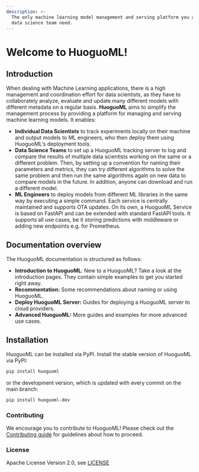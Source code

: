 ```yaml
---
description: >-
  The only machine learning model management and serving platform you and your
  data science team need.
---
```


# Welcome to HuoguoML!

## Introduction

When dealing with Machine Learning applications, there is a high management and coordination effort for data scientists, as they have to collaborately analyze, evaluate and update many different models with different metadata on a regular basis. **HuoguoML** aims to simplify the management process by providing a platform for managing and serving machine learning models. It enables:

* **Individual Data Scientists** to track experiments locally on their machine and output models to ML engineers, who then deploy them using HuoguoML's deployment tools.
* **Data Science Teams** to set up a HuoguoML tracking server to log and compare the results of multiple data scientists working on the same or a different problem. Then, by setting up a convention for naming their parameters and metrics, they can try different algorithms to solve the same problem and then run the same algorithms again on new data to compare models in the future. In addition, anyone can download and run a different model.
* **ML Engineers** to deploy models from different ML libraries in the same way by executing a simple command. Each service is centrally maintained and supports OTA updates. On its own, a HuoguoML Service is based on FastAPI and can be extended with standard FastAPI tools. It supports all use cases, be it storing predictions with middleware or adding new endpoints e.g. for Prometheus.

## Documentation overview

The HuoguoML documentation is structured as follows:

* **Introduction to HuoguoML**: New to a HuoguoML? Take a look at the introduction pages. They contain simple examples to get you started right away.
* **Recommentation:** Some recommendations about naming or using HuoguoML.
* **Deploy HuoguoML Server:** Guides for deploying a HuoguoML server to cloud providers.
* **Advanced HuoguoML:** More guides and examples for more advanced use cases.

## Installation

HuoguoML can be installed via PyPI. Install the stable version of HuoguoML via PyPI:

```bash
pip install huoguoml
```

or the development version, which is updated with every commit on the main branch:

```bash
pip install huoguoml-dev
```

### Contributing

We encourage you to contribute to HuoguoML! Please check out the [Contributing guide](https://github.com/HuoguoML/HuoguoML/blob/main/CONTRIBUTING.md) for guidelines about how to proceed.

### License

Apache License Version 2.0, see [LICENSE](https://github.com/HuoguoML/HuoguoML/blob/main/LICENSE)

